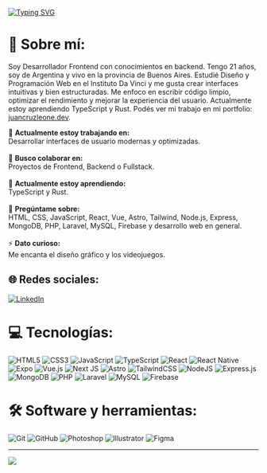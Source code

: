 [![Typing SVG](https://readme-typing-svg.herokuapp.com?color=00BFFF&size=35&center=true&vCenter=true&width=1000&lines=¡Bienvenido+a+mi+perfil+de+GitHub!;Mi+nombre+es+Juan+Cruz+Leone;Soy+Desarrollador+Frontend)](https://git.io/typing-svg)

# 💫 Sobre mí:

Soy Desarrollador Frontend con conocimientos en backend. Tengo 21 años, soy de Argentina y vivo en la provincia de Buenos Aires. Estudié Diseño y Programación Web en el Instituto Da Vinci y me gusta crear interfaces intuitivas y bien estructuradas. Me enfoco en escribir código limpio, optimizar el rendimiento y mejorar la experiencia del usuario. Actualmente estoy aprendiendo TypeScript y Rust. Podés ver mi trabajo en mi portfolio: [juancruzleone.dev](https://juancruzleone.dev).

🔭 **Actualmente estoy trabajando en:**  <br>Desarrollar interfaces de usuario modernas y optimizadas.<br><br>👯 **Busco colaborar en:**  <br>Proyectos de Frontend, Backend o Fullstack.<br><br>🌱 **Actualmente estoy aprendiendo:**  <br>TypeScript y Rust.<br><br>💬 **Pregúntame sobre:**  <br>HTML, CSS, JavaScript, React, Vue, Astro, Tailwind, Node.js, Express, MongoDB, PHP, Laravel, MySQL, Firebase y desarrollo web en general.<br><br>⚡ **Dato curioso:**  <br>Me encanta el diseño gráfico y los videojuegos.

## 🌐 Redes sociales:
[![LinkedIn](https://img.shields.io/badge/LinkedIn-%230077B5.svg?logo=linkedin&logoColor=white)](https://www.linkedin.com/in/juan-cruz-leone/)

# 💻 Tecnologías:
![HTML5](https://img.shields.io/badge/html5-%23E34F26.svg?style=for-the-badge&logo=html5&logoColor=white) ![CSS3](https://img.shields.io/badge/css3-%231572B6.svg?style=for-the-badge&logo=css3&logoColor=white) ![JavaScript](https://img.shields.io/badge/javascript-%23323330.svg?style=for-the-badge&logo=javascript&logoColor=%23F7DF1E) ![TypeScript](https://img.shields.io/badge/typescript-%23007ACC.svg?style=for-the-badge&logo=typescript&logoColor=white) ![React](https://img.shields.io/badge/react-%2320232a.svg?style=for-the-badge&logo=react&logoColor=%2361DAFB) ![React Native](https://img.shields.io/badge/react_native-%2320232a.svg?style=for-the-badge&logo=react&logoColor=%2361DAFB) ![Expo](https://img.shields.io/badge/expo-1C1E24?style=for-the-badge&logo=expo&logoColor=#D04A37) ![Vue.js](https://img.shields.io/badge/vuejs-%2335495e.svg?style=for-the-badge&logo=vuedotjs&logoColor=%234FC08D) ![Next JS](https://img.shields.io/badge/Next-black?style=for-the-badge&logo=next.js&logoColor=white) ![Astro](https://img.shields.io/badge/Astro-FF5D01?style=for-the-badge&logo=astro&logoColor=white) ![TailwindCSS](https://img.shields.io/badge/tailwindcss-%2338B2AC.svg?style=for-the-badge&logo=tailwind-css&logoColor=white) ![NodeJS](https://img.shields.io/badge/node.js-6DA55F?style=for-the-badge&logo=node.js&logoColor=white) ![Express.js](https://img.shields.io/badge/express.js-%23404d59.svg?style=for-the-badge&logo=express&logoColor=%2361DAFB) ![MongoDB](https://img.shields.io/badge/MongoDB-%234ea94b.svg?style=for-the-badge&logo=mongodb&logoColor=white) ![PHP](https://img.shields.io/badge/php-%23777BB4.svg?style=for-the-badge&logo=php&logoColor=white) ![Laravel](https://img.shields.io/badge/laravel-%23FF2D20.svg?style=for-the-badge&logo=laravel&logoColor=white) ![MySQL](https://img.shields.io/badge/mysql-%2300f.svg?style=for-the-badge&logo=mysql&logoColor=white) ![Firebase](https://img.shields.io/badge/firebase-%23039BE5.svg?style=for-the-badge&logo=firebase)

# 🛠️ Software y herramientas:
![Git](https://img.shields.io/badge/git-%23F05033.svg?style=for-the-badge&logo=git&logoColor=white) ![GitHub](https://img.shields.io/badge/github-%23121011.svg?style=for-the-badge&logo=github&logoColor=white) ![Photoshop](https://img.shields.io/badge/adobe%20photoshop-%2331A8FF.svg?style=for-the-badge&logo=adobe%20photoshop&logoColor=white) ![Illustrator](https://img.shields.io/badge/adobe%20illustrator-%23FF9A00.svg?style=for-the-badge&logo=adobe%20illustrator&logoColor=white) ![Figma](https://img.shields.io/badge/figma-%23F24E1E.svg?style=for-the-badge&logo=figma&logoColor=white)

---
[![](https://visitcount.itsvg.in/api?id=JuanCruzLeone&icon=0&color=0)](https://visitcount.itsvg.in)
